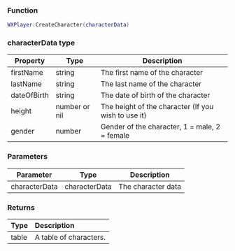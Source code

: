 
### Function
```lua
WXPlayer:CreateCharacter(characterData)
```

### characterData type
| Property | Type | Description |
|-         |-     |-            |
| firstName | string | The first name of the character |
| lastName | string | The last name of the character |
| dateOfBirth | string | The date of birth of the character |
| height | number or nil | The height of the character (If you wish to use it) |
| gender | number | Gender of the character, 1 = male, 2 = female |

### Parameters
| Parameter | Type | Description |
|-          |-     |-            |
| characterData | characterData | The character data |

### Returns
| Type | Description |
| :--- | :--- |
| table | A table of characters. |